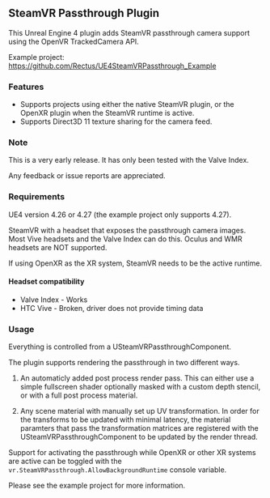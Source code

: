 SteamVR Passthrough Plugin
---

This Unreal Engine 4 plugin adds SteamVR passthrough camera support using the OpenVR TrackedCamera API.

Example project: https://github.com/Rectus/UE4SteamVRPassthrough_Example

### Features ###

- Supports projects using either the native SteamVR plugin, or the OpenXR plugin when the SteamVR runtime is active.
- Supports Direct3D 11 texture sharing for the camera feed. 

### Note ###

This is a very early release. It has only been tested with the Valve Index.

Any feedback or issue reports are appreciated.

### Requirements ###

UE4 version 4.26 or 4.27 (the example project only supports 4.27).

SteamVR with a headset that exposes the passthrough camera images. Most Vive headsets and the Valve Index can do this. Oculus and WMR headsets are NOT supported.

If using OpenXR as the XR system, SteamVR needs to be the active runtime.

#### Headset compatibility ####

- Valve Index - Works
- HTC Vive - Broken, driver does not provide timing data


### Usage ###

Everything is controlled from a USteamVRPassthroughComponent.

The plugin supports rendering the passthrough in two different ways. 

1. An automaticly added post process render pass. This can either use a simple fullscreen shader optionally masked with a custom depth stencil, or with a full post process material.

2. Any scene material with manually set up UV transformation. In order for the transforms to be updated with minimal latency, the material paramters that pass the transformation matrices are registered with the USteamVRPassthroughComponent to be updated by the render thread.

Support for activating the passthrough while OpenXR or other XR systems are active can be toggled with the `vr.SteamVRPassthrough.AllowBackgroundRuntime` console variable.

Please see the example project for more information.
